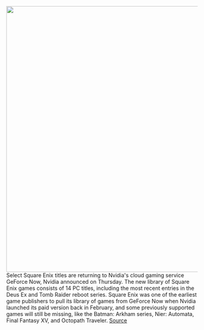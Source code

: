 <img src='https://cdn.vox-cdn.com/thumbor/k_lIg8Pm12CtIiNP5VIE4EJXVtc=/0x0:1482x759/1200x800/filters:focal(761x302:997x538)/cdn.vox-cdn.com/uploads/chorus_image/image/66951048/Square_Enix_on_GeForce_NOW.0.jpg' width='700px' /><br/>
Select Square Enix titles are returning to Nvidia's cloud gaming service GeForce Now, Nvidia announced on Thursday. The new library of Square Enix games consists of 14 PC titles, including the most recent entries in the Deus Ex and Tomb Raider reboot series. Square Enix was one of the earliest game publishers to pull its library of games from GeForce Now when Nvidia launched its paid version back in February, and some previously supported games will still be missing, like the Batman: Arkham series, Nier: Automata, Final Fantasy XV, and Octopath Traveler.
<a href='https://www.theverge.com/2020/6/18/21294978/nvidia-geforce-now-square-enix-returns-games-available'> Source <a/>